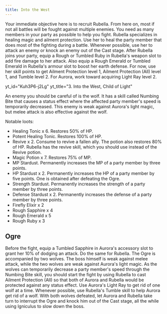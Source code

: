 ```yaml
---
title: Into the West
---
```


Your immediate objective here is to recruit Rubella. From here on, most if not
all battles will be fought against multiple enemies. You need as many members in
your party as possible to help you fight. Rubella specializes in healing magic
and ailment protection. Use her to heal the party member that does most of the
fighting during a battle. Whenever possible, use her to attack an enemy or knock
an enemy out of the Cast stage. After Rubella joins your party, equip a Rough or
Tumbled Ruby in Rubella's weapon slot to add fire damage to her attack. Also
equip a Rough Emerald or Tumbled Emerald in Rubella's armour slot to boost her
earth defense. For now, use her skill points to get Ailment Protection level 1,
Ailment Protection (All) level 1, and Tumble level 2. For Aurora, work toward
acquiring Light Ray level 2.

<!-- prettier-ignore-start -->
yt_id="Kuh3P6-j2Lg"
yt_title="3. Into the West, Child of Light"
<!-- prettier-ignore-end -->

An enemy you should be careful of is the wolf. It has a skill called Numbing
Bite that causes a status effect where the affected party member's speed is
temporarily decreased. This enemy is weak against Aurora's light magic, but
melee attack is also effective against the wolf.

Notable loots:

-   Healing Tonic x 6. Restores 50% of HP.
-   Potent Healing Tonic. Restores 100% of HP.
-   Revive x 2. Consume to revive a fallen ally. The potion also restores 80% of
    HP. Rubella has the revive skill, which you should use instead of the Revive
    potion.
-   Magic Potion x 7. Restores 75% of MP.
-   MP Stardust. Permanently increases the MP of a party member by three points.
-   HP Stardust x 2. Permanently increases the HP of a party member by five
    points. One is obtained after defeating the Ogre.
-   Strength Stardust. Permanently increases the strength of a party member by
    three points.
-   Defense Stardust x 2. Permanently increases the defense of a party member by
    three points.
-   Firefly Elixir x 2
-   Rough Sapphire x 4
-   Rough Emerald x 5
-   Rough Ruby x 3

<!--=========================================================================-->

## Ogre

Before the fight, equip a Tumbled Sapphire in Aurora's accessory slot to grant
her 10% of dodging an attack. Do the same for Rubella. The Ogre is accompanied
by two wolves. The boss himself is weak against melee attack, while the two
wolves are weak against Aurora's light magic. As the wolves can temporarily
decrease a party member's speed through the Numbing Bite skill, you should start
the fight by using Rubella to cast Ailment Protection (All) so that both of
Aurora and Rubella would be protected against any status effect. Use Aurora's
Light Ray to get rid of one wolf at a time. Whenever possible, use Rubella's
Tumble skill to help Aurora get rid of a wolf. With both wolves defeated, let
Aurora and Rubella take turn to interrupt the Ogre and knock him out of the Cast
stage, all the while using Igniculus to slow down the boss.
